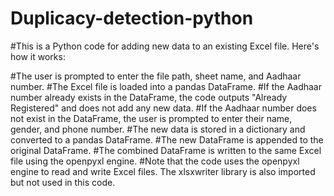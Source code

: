 # Duplicacy-detection-python
#This is a Python code for adding new data to an existing Excel file. Here's how it works:

#The user is prompted to enter the file path, sheet name, and Aadhaar number.
#The Excel file is loaded into a pandas DataFrame.
#If the Aadhaar number already exists in the DataFrame, the code outputs "Already Registered" and does not add any new data.
#If the Aadhaar number does not exist in the DataFrame, the user is prompted to enter their name, gender, and phone number.
#The new data is stored in a dictionary and converted to a pandas DataFrame.
#The new DataFrame is appended to the original DataFrame.
#The combined DataFrame is written to the same Excel file using the openpyxl engine.
#Note that the code uses the openpyxl engine to read and write Excel files. The xlsxwriter library is also imported but not used in this code.
